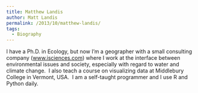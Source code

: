 ```yaml
---
title: Matthew Landis
author: Matt Landis
permalink: /2013/10/matthew-landis/
tags:
  - Biography
---
```

I have a Ph.D. in Ecology, but now I&#8217;m a geographer with a small consulting company (www.isciences.com) where I work at the interface between environmental issues and society, especially with regard to water and climate change.  I also teach a course on visualizing data at Middlebury College in Vermont, USA.  I am a self-taught programmer and I use R and Python daily.
